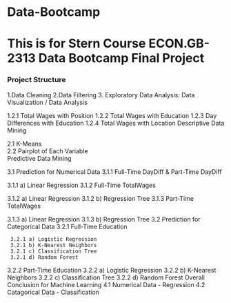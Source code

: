 # Data-Bootcamp
# This is for Stern Course ECON.GB-2313 Data Bootcamp Final Project
 
### Project Structure
1.Data Cleaning
2.Data Filtering
3. Exploratory Data Analysis: Data Visualization / Data Analysis

1.2.1 Total Wages with Position
1.2.2 Total Wages with Education
1.2.3 Day Differences with Education
1.2.4 Total Wages with Location
Descriptive Data Mining

  2.1 K-Means      
  2.2 Pairplot of Each Variable    
Predictive Data Mining

3.1 Prediction for Numerical Data
3.1.1 Full-Time DayDiff & Part-Time DayDiff

  3.1.1 a) Linear Regression
3.1.2 Full-Time TotalWages

  3.1.2 a) Linear Regression
  3.1.2 b) Regression Tree
3.1.3 Part-Time TotalWages

  3.1.3 a) Linear Regression
  3.1.3 b) Regression Tree
3.2 Prediction for Categorical Data
3.2.1 Full-Time Education

     3.2.1 a) Logistic Regression                                                                  
     3.2.1 b) K-Nearest Neighbors
     3.2.1 c) Classification Tree
     3.2.1 d) Random Forest          

  3.2.2 Part-Time Education
     3.2.2 a) Logistic Regression
     3.2.2 b) K-Nearest Neighbors
     3.2.2 c) Classification Tree
     3.2.2 d) Random Forest
Overall Conclusion for Machine Learning
  4.1 Numerical Data - Regression
  4.2 Catagorical Data - Classification
